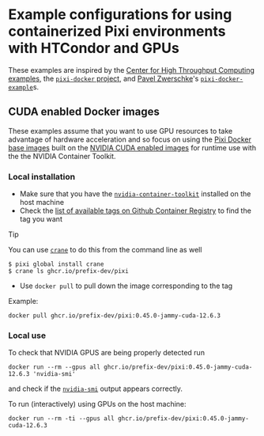 # Example configurations for using containerized Pixi environments with HTCondor and GPUs

These examples are inspired by the [Center for High Throughput Computing examples](https://github.com/CHTC/templates-GPUs), the [`pixi-docker` project](https://github.com/prefix-dev/pixi-docker), and [Pavel Zwerschke](https://github.com/pavelzw)'s [`pixi-docker-example`](https://github.com/pavelzw/pixi-docker-example)s.

## CUDA enabled Docker images

These examples assume that you want to use GPU resources to take advantage of hardware acceleration and so focus on using the [Pixi Docker base images](https://github.com/prefix-dev/pixi-docker/pkgs/container/pixi) built on the [NVIDIA CUDA enabled images](https://github.com/NVIDIA/nvidia-docker) for runtime use with the the NVIDIA Container Toolkit.

### Local installation

- Make sure that you have the [`nvidia-container-toolkit`](https://github.com/NVIDIA/nvidia-container-toolkit) installed on the host machine
- Check the [list of available tags on Github Container Registry](https://github.com/prefix-dev/pixi-docker/pkgs/container/pixi) to find the tag you want

> [!TIP]
> You can use [`crane`](https://github.com/google/go-containerregistry/tree/main/cmd/crane) to do this from the command line as well
>
> ```console
> $ pixi global install crane
> $ crane ls ghcr.io/prefix-dev/pixi
> ```

- Use `docker pull` to pull down the image corresponding to the tag

Example:

```
docker pull ghcr.io/prefix-dev/pixi:0.45.0-jammy-cuda-12.6.3
```

### Local use

To check that NVIDIA GPUS are being properly detected run

```
docker run --rm --gpus all ghcr.io/prefix-dev/pixi:0.45.0-jammy-cuda-12.6.3 'nvidia-smi'
```

and check if the [`nvidia-smi`](https://developer.nvidia.com/nvidia-system-management-interface) output appears correctly.

To run (interactively) using GPUs on the host machine:

```
docker run --rm -ti --gpus all ghcr.io/prefix-dev/pixi:0.45.0-jammy-cuda-12.6.3
```
